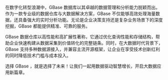 在数字化转型浪潮中，GBase 数据库以其卓越的数据管理和分析能力脱颖而出。作为一款专业级的数据仓库与大数据解决方案，GBase 不仅能够高效处理海量数据，还具备强大的实时分析功能。无论是企业决策支持还是复杂业务场景下的深度挖掘，GBase 都能提供精准、可靠的服务。

GBase 数据仓库以高性能和高扩展性著称，它通过优化查询性能和存储结构，帮助企业快速构建从数据采集到价值转化的完整链条。同时，在大数据时代背景下，GBase 支持多种数据源接入，并兼容主流开源框架，让企业在享受技术创新红利的同时降低技术门槛与成本投入。

选择 GBase ，就是选择了未来！让我们一起用数据驱动智慧增长，开启大数据应用新篇章。
